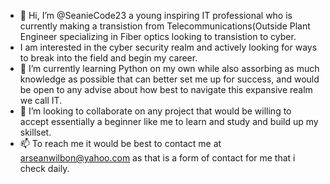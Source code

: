 - 👋 Hi, I’m @SeanieCode23 a young inspiring IT professional who is currently making a transistion from Telecommunications(Outside Plant Engineer specializing in Fiber optics looking to transistion to cyber.
- I am interested in the cyber security realm and actively looking for ways to break into the field and begin my career.
- 🌱 I’m currently learning Python on my own while also assorbing as much knowledge as possible that can better set me up for success, and would be open to any advise about how best to navigate this expansive realm we call IT.
- 💞️ I’m looking to collaborate on any project that would be willing to accept essentially a beginner like me to learn and study and build up my skillset.
- 📫 To reach me it would be best to contact me at arseanwilbon@yahoo.com as that is a form of contact for me that i check daily.

<!---
SeanieCode23/SeanieCode23 is a ✨ special ✨ repository because its `README.md` (this file) appears on your GitHub profile.
You can click the Preview link to take a look at your changes.
--->
